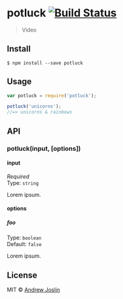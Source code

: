 # potluck [![Build Status](https://travis-ci.org/eaze/potluck.svg?branch=master)](https://travis-ci.org/eaze/potluck)

> Video


## Install

```
$ npm install --save potluck
```


## Usage

```js
var potluck = require('potluck');

potluck('unicorns');
//=> unicorns & rainbows
```

## API

### potluck(input, [options])

#### input

*Required*  
Type: `string`

Lorem ipsum.

#### options

##### foo

Type: `boolean`  
Default: `false`

Lorem ipsum.


## License

MIT © [Andrew Joslin](http://eazeup.com)

